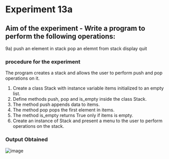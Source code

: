 #   Experiment 13a
## Aim of the experiment - Write a program to perform the following operations:
9a)  push an element in stack 
pop an elemnt from stack 
display 
quit



###  procedure for the experiment  
The program creates a stack and allows the user to perform push and pop operations on it.
1. Create a class Stack with instance variable items initialized to an empty list.
2. Define methods push, pop and is_empty inside the class Stack.
3. The method push appends data to items.
4. The method pop pops the first element in items.
5. The method is_empty returns True only if items is empty.
6. Create an instance of Stack and present a menu to the user to perform operations on the stack.


### Output Obtained
![image](https://user-images.githubusercontent.com/77834002/114796121-be260d80-9dad-11eb-9cb3-c6ec86d94aec.png)

